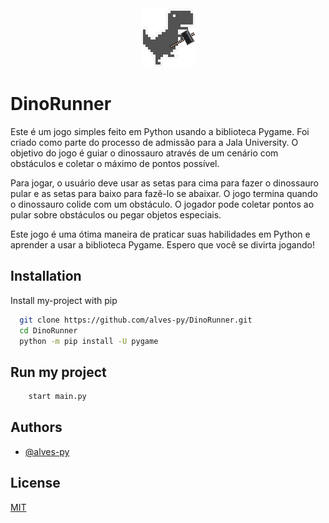 <div align="center">
<img src="https://raw.githubusercontent.com/alves-py/DinoRunner/main/dino_runner/assets/Dino/DinoRun1Hammer.png" width="100%">
</div>


# DinoRunner

Este é um jogo simples feito em Python usando a biblioteca Pygame. Foi criado como parte do processo de admissão para a Jala University. O objetivo do jogo é guiar o dinossauro através de um cenário com obstáculos e coletar o máximo de pontos possível.

Para jogar, o usuário deve usar as setas para cima para fazer o dinossauro pular e as setas para baixo para fazê-lo se abaixar. O jogo termina quando o dinossauro colide com um obstáculo. O jogador pode coletar pontos ao pular sobre obstáculos ou pegar objetos especiais.

Este jogo é uma ótima maneira de praticar suas habilidades em Python e aprender a usar a biblioteca Pygame. Espero que você se divirta jogando!




## Installation

Install my-project with pip

```bash
  git clone https://github.com/alves-py/DinoRunner.git
  cd DinoRunner
  python -m pip install -U pygame
```
## Run my project

```bash
    start main.py
```
## Authors

- [@alves-py](https://github.com/alves-py)


## License

[MIT](https://choosealicense.com/licenses/mit/)

